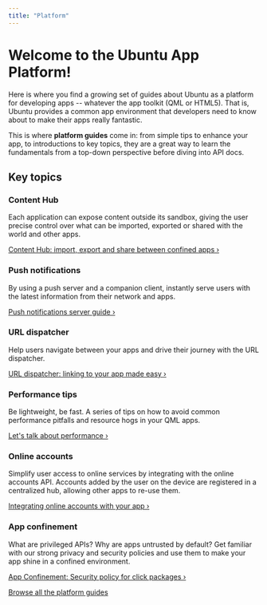 ```yaml
---
title: "Platform"
---
```


# Welcome to the Ubuntu App Platform!

Here is where you find a growing set of guides about Ubuntu as a platform for
developing apps -- whatever the app toolkit (QML or HTML5). That is, Ubuntu
provides a common app environment that developers need to know about to make
their apps really fantastic.

This is where **platform guides** come in: from simple tips to enhance your
app, to introductions to key topics, they are a great way to learn the
fundamentals from a top-down perspective before diving into API docs.

## Key topics

### Content Hub

Each application can expose content outside its sandbox, giving the user
precise control over what can be imported, exported or shared with the world
and other apps.

[Content Hub: import, export and share between confined apps&nbsp;&rsaquo;](guides/content-hub-guide.md)

### Push notifications

By using a push server and a companion client, instantly serve users with the
latest information from their network and apps.

[Push notifications server guide&nbsp;&rsaquo;](guides/push-notifications-server-guide.md)

### URL dispatcher

Help users navigate between your apps and drive their journey with the URL
dispatcher.

[URL dispatcher: linking to your app made easy&nbsp;&rsaquo;](guides/url-dispatcher-guide.md)

### Performance tips

Be lightweight, be fast. A series of tips on how to avoid common performance
pitfalls and resource hogs in your QML apps.

[Let's talk about performance&nbsp;&rsaquo;](guides/lets-talk-about-performance.md)

### Online accounts

Simplify user access to online services by integrating with the online
accounts API. Accounts added by the user on the device are registered in a
centralized hub, allowing other apps to re-use them.

[Integrating online accounts with your app&nbsp;&rsaquo;](guides/online-accounts-developer-guide.md)

### App confinement

What are privileged APIs? Why are apps untrusted by default? Get familiar with
our strong privacy and security policies and use them to make your app shine
in a confined environment.

[App Confinement: Security policy for click packages&nbsp;&rsaquo;](guides/app-confinement.md)

[Browse all the platform guides](guides/index.md)
